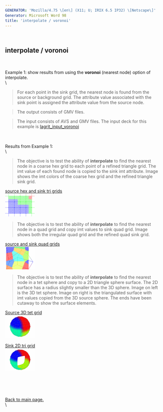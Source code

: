```yaml
---
GENERATOR: 'Mozilla/4.75 \[en\] (X11; U; IRIX 6.5 IP32) \[Netscape\]'
Generator: Microsoft Word 98
title: 'interpolate / voronoi'
---
```


 

interpolate / voronoi
---------------------

\
\
Example 1: show results from using the **voronoi** (nearest node) option
of interpolate.\
\

> For each point in the sink grid, the nearest node is found from the
> source or background grid. The attribute value associated with the
> sink point is assigned the attribute value from the source node.

> The output consists of GMV files.

> The input consists of AVS and GMV files. The input deck for this
> example is
> [lagrit\_input\_voronoi](../input_output/lagrit_input_voronoi)

\
\
Results from Example 1:\
\

> The objective is to test the ability of **interpolate** to find the
> nearest node in a coarse hex grid to each point of a refined triangle
> grid. The imt value of each found node is copied to the sink imt
> attribute. Image shows the imt colors of the coarse hex grid and the
> refined triangle sink grid.

[source hex and sink tri grids](image/vor1.gif)\
[![](image/vor1_TN.GIF)](image/vor1.gif)

> The objective is to test the ability of **interpolate** to find the
> nearest node in a quad grid and copy imt values to sink quad grid.
> Image shows both the irregular quad grid and the refined quad sink
> grid.

[source and sink quad grids](image/vor_rand.gif)\
[![](image/vor_rand_TN.GIF)](image/vor_rand.gif)

> The objective is to test the ability of **interpolate** to find the
> nearest node in a tet sphere and copy to a 2D triangle sphere surface.
> The 2D surface has a radius slightly smaller than the 3D sphere. Image
> on left is the 3D tet sphere. Image on right is the triangulated
> surface with imt values copied from the 3D source sphere. The ends
> have been cutaway to show the surface elements.

[Source 3D tet grid](image/vor_sphere_src.gif)\
[![](image/vor_sphere_src_TN.GIF)](image/vor_sphere_src.gif)

[Sink 2D tri grid](image/vor_sphere_cut.gif)\
[![](image/vor_sphere_cut_TN.GIF)](image/vor_sphere_cut.gif)

\
\
\
\
[Back to main page.](main_interpolate.html#DEMOS)\
\
